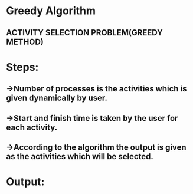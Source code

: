 # Greedy Algorithm
## ACTIVITY SELECTION PROBLEM(GREEDY METHOD)
# Steps:

## ->Number of processes is the activities which is given dynamically by user.
## ->Start and finish time is taken by the user for each activity.
## ->According to the algorithm the output is given as the activities which will be selected.

# Output:





